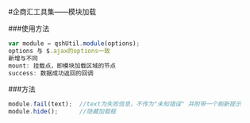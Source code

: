 #企商汇工具集——模块加载

###使用方法

```js
var module = qshUtil.module(options);
options 与 $.ajax的options一致
新增与不同
mount: 挂载点，即模块加载区域的节点
success: 数据成功返回的回调
```

###方法

```js
module.fail(text);  //text为失败信息，不传为"未知错误" 并附带一个刷新提示
module.hide();      //隐藏加载框
```